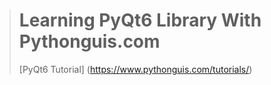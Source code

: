 > # **Learning PyQt6 Library With Pythonguis.com**
> [PyQt6 Tutorial] (https://www.pythonguis.com/tutorials/)
